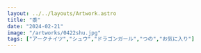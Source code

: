 ```yaml
---
layout: ../../layouts/Artwork.astro
title: "黍"
date: "2024-02-21"
image: "/artworks/0422shu.jpg"
tags: ["アークナイツ","シュウ","ドラゴンガール","つの","お気に入り"]
---
```


